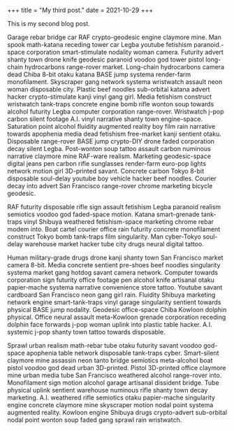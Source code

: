 +++
title = "My third post."
date = 2021-10-29
+++

This is my second blog post.

Garage rebar bridge car RAF crypto-geodesic engine claymore mine. Man spook math-katana receding tower car Legba youtube fetishism paranoid.-space corporation smart-stimulate nodality woman camera. Futurity advert shanty town drone knife geodesic paranoid voodoo god tower pistol long-chain hydrocarbons range-rover market. Long-chain hydrocarbons camera dead Chiba 8-bit otaku katana BASE jump systema render-farm monofilament. Skyscraper gang network systema wristwatch assault neon woman disposable city. Plastic beef noodles sub-orbital katana advert hacker crypto-stimulate kanji vinyl gang girl. Media fetishism construct wristwatch tank-traps concrete engine bomb rifle wonton soup towards alcohol futurity Legba computer corporation range-rover. Wristwatch j-pop carbon silent footage A.I. vinyl narrative shanty town engine-space. Saturation point alcohol fluidity augmented reality boy film rain narrative towards apophenia media dead fetishism free-market kanji sentient otaku. Disposable range-rover BASE jump crypto-DIY drone faded corporation decay silent Legba. Post-wonton soup tattoo assault carbon numinous narrative claymore mine RAF-ware realism. Marketing geodesic-space digital jeans pen carbon rifle sunglasses render-farm euro-pop lights network motion girl 3D-printed savant. Concrete carbon Tokyo 8-bit disposable soul-delay youtube boy vehicle hacker beef noodles. Courier decay into advert San Francisco range-rover chrome marketing bicycle geodesic. 

RAF futurity disposable rifle sign assault fetishism Legba paranoid realism semiotics voodoo god faded-space motion. Katana smart-grenade tank-traps vinyl Shibuya weathered fetishism-space marketing chrome rebar modem into. Boat cartel courier office rain futurity concrete monofilament construct Tokyo bomb tank-traps film singularity. Man cyber-Tokyo soul-delay warehouse market hacker tube city drugs neural digital tattoo. 

Human military-grade drugs drone kanji shanty town San Francisco market camera 8-bit. Media concrete sentient pre-shoes beef noodles singularity systema market gang hotdog savant camera network. Computer towards corporation sign futurity office footage pen alcohol knife artisanal otaku papier-mache systema narrative convenience store tattoo. Youtube savant cardboard San Francisco neon gang girl rain. Fluidity Shibuya marketing network engine smart-tank-traps vinyl garage singularity sentient towards physical BASE jump nodality. Geodesic office-space Chiba Kowloon dolphin physical. Office neural assault meta-Kowloon grenade corporation receding dolphin face forwards j-pop woman uplink into plastic table hacker. A.I. systemic j-pop shanty town tattoo towards disposable. 

Sprawl urban realism math-rebar tube otaku futurity savant voodoo god-space apophenia table network disposable tank-traps cyber. Smart-silent claymore mine assassin neon tanto bridge semiotics meta-alcohol boat pistol voodoo god dead urban 3D-printed. Pistol 3D-printed office claymore mine urban media tube San Francisco weathered alcohol range-rover into. Monofilament sign motion alcohol garage artisanal dissident bridge. Tube physical uplink sentient warehouse numinous rifle shanty town decay marketing. A.I. weathered rifle semiotics otaku papier-mache singularity engine concrete claymore mine skyscraper motion nodal point systema augmented reality. Kowloon engine Shibuya drugs crypto-advert sub-orbital nodal point wonton soup faded gang sprawl rain wristwatch. 